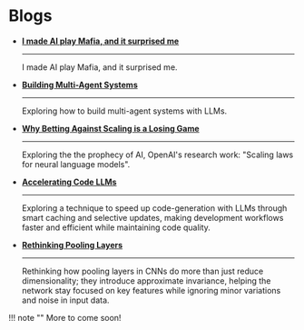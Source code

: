 # **Blogs**

<div class="grid cards" markdown>

- [__I made AI play Mafia, and it surprised me__](ai-play-mafia/index.md)

    ---

    I made AI play Mafia, and it surprised me.


- [__Building Multi-Agent Systems__](building-multi-agent-systems/index.md)

    ---

    Exploring how to build multi-agent systems with LLMs.

- [__Why Betting Against Scaling is a Losing Game__](scaling-laws/index.md)

    ---

    Exploring the the prophecy of AI, OpenAI's research work: "Scaling laws for neural language models".

- [__Accelerating Code LLMs__](accelerating-code-llms/index.md)

    ---

    Exploring a technique to speed up code-generation with LLMs through smart caching and selective updates, making development workflows faster and efficient while maintaining code quality.
    

- [__Rethinking Pooling Layers__](approximate-invariance/index.md)

    ---

    Rethinking how pooling layers in CNNs do more than just reduce dimensionality; they introduce approximate invariance, helping the network stay focused on key features while ignoring minor variations and noise in input data.
</div>

!!! note ""
    More to come soon!